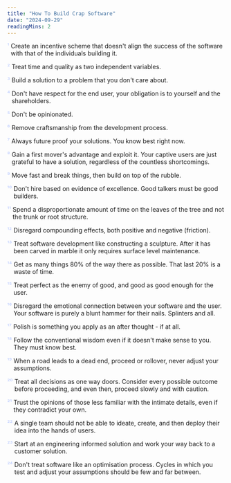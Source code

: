 ```yaml
---
title: "How To Build Crap Software"
date: "2024-09-29"
readingMins: 2
---
```


<div style="margin-top:1em">
    <div style="display: flex;"><span style="color:#BCCCFF; padding-right: 4px;">¹ </span><p style="margin:0">Create an incentive scheme that doesn't align the success of the software with that of the individuals building it.</p></div>
    <div style="display: flex; margin-top: 1em;"><span style="color:#BCCCFF; padding-right: 4px;">² </span><p style="margin:0">Treat time and quality as two independent variables.</p></div>
    <div style="display: flex; margin-top: 1em;"><span style="color:#BCCCFF; padding-right: 4px;">³ </span><p style="margin:0">Build a solution to a problem that you don't care about.</p></div>
    <div style="display: flex; margin-top: 1em;"><span style="color:#BCCCFF; padding-right: 4px;">⁴ </span><p style="margin:0">Don't have respect for the end user, your obligation is to yourself and the shareholders.</p></div>
    <div style="display: flex; margin-top: 1em;"><span style="color:#BCCCFF; padding-right: 4px;">⁵ </span><p style="margin:0">Don't be opinionated.</p></div>
    <div style="display: flex; margin-top: 1em;"><span style="color:#BCCCFF; padding-right: 4px;">⁶ </span><p style="margin:0">Remove craftsmanship from the development process.</p></div>
    <div style="display: flex; margin-top: 1em;"><span style="color:#BCCCFF; padding-right: 4px;">⁷ </span><p style="margin:0">Always future proof your solutions. You know best right now.</p></div>
    <div style="display: flex; margin-top: 1em;"><span style="color:#BCCCFF; padding-right: 4px;">⁸ </span><p style="margin:0">Gain a first mover's advantage and exploit it. Your captive users are just grateful to have a solution, regardless of the countless shortcomings.</p></div>
    <div style="display: flex; margin-top: 1em;"><span style="color:#BCCCFF; padding-right: 4px;">⁹ </span><p style="margin:0">Move fast and break things, then build on top of the rubble.</p></div>
    <div style="display: flex; margin-top: 1em;"><span style="color:#BCCCFF; padding-right: 4px;">¹⁰ </span><p style="margin:0">Don't hire based on evidence of excellence. Good talkers must be good builders.</p></div>
    <div style="display: flex; margin-top: 1em;"><span style="color:#BCCCFF; padding-right: 4px;">¹¹ </span><p style="margin:0">Spend a disproportionate amount of time on the leaves of the tree and not the trunk or root structure.</p></div>
    <div style="display: flex; margin-top: 1em;"><span style="color:#BCCCFF; padding-right: 4px;">¹² </span><p style="margin:0">Disregard compounding effects, both positive and negative (friction).</p></div>
    <div style="display: flex; margin-top: 1em;"><span style="color:#BCCCFF; padding-right: 4px;">¹³ </span><p style="margin:0">Treat software development like constructing a sculpture. After it has been carved in marble it only requires surface level maintenance.</p></div>
    <div style="display: flex; margin-top: 1em;"><span style="color:#BCCCFF; padding-right: 4px;">¹⁴ </span><p style="margin:0">Get as many things 80% of the way there as possible. That last 20% is a waste of time.</p></div>
    <div style="display: flex; margin-top: 1em;"><span style="color:#BCCCFF; padding-right: 4px;">¹⁵ </span><p style="margin:0">Treat perfect as the enemy of good, and good as good enough for the user.</p></div>
    <div style="display: flex; margin-top: 1em;"><span style="color:#BCCCFF; padding-right: 4px;">¹⁶ </span><p style="margin:0">Disregard the emotional connection between your software and the user. Your software is purely a blunt hammer for their nails. Splinters and all.</p></div>
    <div style="display: flex; margin-top: 1em;"><span style="color:#BCCCFF; padding-right: 4px;">¹⁷ </span><p style="margin:0">Polish is something you apply as an after thought - if at all.</p></div>
    <div style="display: flex; margin-top: 1em;"><span style="color:#BCCCFF; padding-right: 4px;">¹⁸ </span><p style="margin:0">Follow the conventional wisdom even if it doesn't make sense to you. They must know best.</p></div>
    <div style="display: flex; margin-top: 1em;"><span style="color:#BCCCFF; padding-right: 4px;">¹⁹ </span><p style="margin:0">When a road leads to a dead end, proceed or rollover, never adjust your assumptions.</p></div>
    <div style="display: flex; margin-top: 1em;"><span style="color:#BCCCFF; padding-right: 4px;">²⁰ </span><p style="margin:0">Treat all decisions as one way doors. Consider every possible outcome before proceeding, and even then, proceed slowly and with caution.</p></div>
    <div style="display: flex; margin-top: 1em;"><span style="color:#BCCCFF; padding-right: 4px;">²¹ </span><p style="margin:0">Trust the opinions of those less familiar with the intimate details, even if they contradict your own.</p></div>
    <div style="display: flex; margin-top: 1em;"><span style="color:#BCCCFF; padding-right: 4px;">²² </span><p style="margin:0">A single team should not be able to ideate, create, and then deploy their idea into the hands of users.</p></div>
    <div style="display: flex; margin-top: 1em;"><span style="color:#BCCCFF; padding-right: 4px;">²³ </span><p style="margin:0">Start at an engineering informed solution and work your way back to a customer solution.</p></div>
    <div style="display: flex; margin-top: 1em;"><span style="color:#BCCCFF; padding-right: 4px;">²⁴ </span><p style="margin:0">Don't treat software like an optimisation process. Cycles in which you test and adjust your assumptions should be few and far between.</p></div>
</div>

